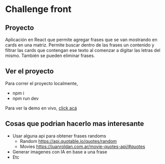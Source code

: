 # Challenge front

## Proyecto

Aplicación en React que permite agregar frases que se van mostrando en cards en una matriz.
Permite buscar dentro de las frases un contenido y filtrar las cards que contengan ese texto al comenzar
a digitar las letras del mismo. También se pueden eliminar frases.

## Ver el proyecto

Para correr el proyecto localmente,

- npm i
- npm run dev

Para ver la demo en vivo, [click acá]()

## Cosas que podrian hacerlo mas interesante

- Usar alguna api para obtener frases randoms
  - Random https://api.quotable.io/quotes/random
  - Movies https://juanroldan.com.ar/movie-quotes-api/#quotes
- Generar imagenes con IA en base a una frase
- Etc
